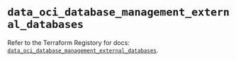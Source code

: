 # `data_oci_database_management_external_databases`

Refer to the Terraform Registory for docs: [`data_oci_database_management_external_databases`](https://registry.terraform.io/providers/oracle/oci/6.18.0/docs/data-sources/database_management_external_databases).
